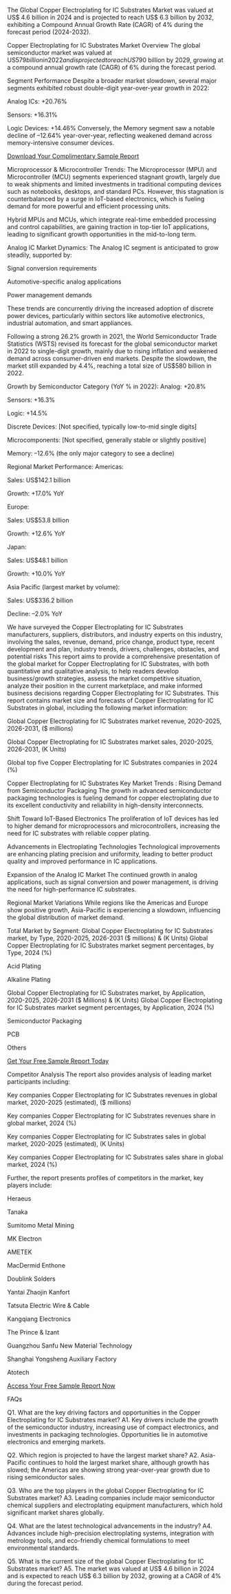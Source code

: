 The Global Copper Electroplating for IC Substrates Market was valued at US$ 4.6 billion in 2024 and is projected to reach US$ 6.3 billion by 2032, exhibiting a Compound Annual Growth Rate (CAGR) of 4% during the forecast period (2024-2032).

Copper Electroplating for IC Substrates Market Overview
The global semiconductor market was valued at US$579 billion in 2022 and is projected to reach US$790 billion by 2029, growing at a compound annual growth rate (CAGR) of 6% during the forecast period.

Segment Performance 
Despite a broader market slowdown, several major segments exhibited robust double-digit year-over-year growth in 2022:

Analog ICs: +20.76%

Sensors: +16.31%

Logic Devices: +14.46%
Conversely, the Memory segment saw a notable decline of –12.64% year-over-year, reflecting weakened demand across memory-intensive consumer devices.

[Download Your Complimentary Sample Report](https://semiconductorinsight.com/download-sample-report/?product_id=88009)

Microprocessor & Microcontroller Trends:
The Microprocessor (MPU) and Microcontroller (MCU) segments experienced stagnant growth, largely due to weak shipments and limited investments in traditional computing devices such as notebooks, desktops, and standard PCs. However, this stagnation is counterbalanced by a surge in IoT-based electronics, which is fueling demand for more powerful and efficient processing units.

Hybrid MPUs and MCUs, which integrate real-time embedded processing and control capabilities, are gaining traction in top-tier IoT applications, leading to significant growth opportunities in the mid-to-long term.

Analog IC Market Dynamics:
The Analog IC segment is anticipated to grow steadily, supported by:

Signal conversion requirements

Automotive-specific analog applications

Power management demands

These trends are concurrently driving the increased adoption of discrete power devices, particularly within sectors like automotive electronics, industrial automation, and smart appliances.

Following a strong 26.2% growth in 2021, the World Semiconductor Trade Statistics (WSTS) revised its forecast for the global semiconductor market in 2022 to single-digit growth, mainly due to rising inflation and weakened demand across consumer-driven end markets. Despite the slowdown, the market still expanded by 4.4%, reaching a total size of US$580 billion in 2022.

Growth by Semiconductor Category (YoY % in 2022):
Analog: +20.8%

Sensors: +16.3%

Logic: +14.5%

Discrete Devices: [Not specified, typically low-to-mid single digits]

Microcomponents: [Not specified, generally stable or slightly positive]

Memory: –12.6% (the only major category to see a decline)

Regional Market Performance:
Americas:

Sales: US$142.1 billion

Growth: +17.0% YoY

Europe:

Sales: US$53.8 billion

Growth: +12.6% YoY

Japan:

Sales: US$48.1 billion

Growth: +10.0% YoY

Asia Pacific (largest market by volume):

Sales: US$336.2 billion

Decline: –2.0% YoY

We have surveyed the Copper Electroplating for IC Substrates manufacturers, suppliers, distributors, and industry experts on this industry, involving the sales, revenue, demand, price change, product type, recent development and plan, industry trends, drivers, challenges, obstacles, and potential risks
This report aims to provide a comprehensive presentation of the global market for Copper Electroplating for IC Substrates, with both quantitative and qualitative analysis, to help readers develop business/growth strategies, assess the market competitive situation, analyze their position in the current marketplace, and make informed business decisions regarding Copper Electroplating for IC Substrates. This report contains market size and forecasts of Copper Electroplating for IC Substrates in global, including the following market information:

Global Copper Electroplating for IC Substrates market revenue, 2020-2025, 2026-2031, ($ millions)

Global Copper Electroplating for IC Substrates market sales, 2020-2025, 2026-2031, (K Units)

Global top five Copper Electroplating for IC Substrates companies in 2024 (%)

Copper Electroplating for IC Substrates Key Market Trends  :
Rising Demand from Semiconductor Packaging
The growth in advanced semiconductor packaging technologies is fueling demand for copper electroplating due to its excellent conductivity and reliability in high-density interconnects.

Shift Toward IoT-Based Electronics
The proliferation of IoT devices has led to higher demand for microprocessors and microcontrollers, increasing the need for IC substrates with reliable copper plating.

Advancements in Electroplating Technologies
Technological improvements are enhancing plating precision and uniformity, leading to better product quality and improved performance in IC applications.

Expansion of the Analog IC Market
The continued growth in analog applications, such as signal conversion and power management, is driving the need for high-performance IC substrates.

Regional Market Variations
While regions like the Americas and Europe show positive growth, Asia-Pacific is experiencing a slowdown, influencing the global distribution of market demand.

Total Market by Segment:
Global Copper Electroplating for IC Substrates market, by Type, 2020-2025, 2026-2031 ($ millions) & (K Units)
Global Copper Electroplating for IC Substrates market segment percentages, by Type, 2024 (%)

Acid Plating

Alkaline Plating

Global Copper Electroplating for IC Substrates market, by Application, 2020-2025, 2026-2031 ($ Millions) & (K Units)
Global Copper Electroplating for IC Substrates market segment percentages, by Application, 2024 (%)

Semiconductor Packaging

PCB

Others

[Get Your Free Sample Report Today](https://semiconductorinsight.com/download-sample-report/?product_id=88009)

Competitor Analysis
The report also provides analysis of leading market participants including:

Key companies Copper Electroplating for IC Substrates revenues in global market, 2020-2025 (estimated), ($ millions)

Key companies Copper Electroplating for IC Substrates revenues share in global market, 2024 (%)

Key companies Copper Electroplating for IC Substrates sales in global market, 2020-2025 (estimated), (K Units)

Key companies Copper Electroplating for IC Substrates sales share in global market, 2024 (%)

Further, the report presents profiles of competitors in the market, key players include:

Heraeus

Tanaka

Sumitomo Metal Mining

MK Electron

AMETEK

MacDermid Enthone

Doublink Solders

Yantai Zhaojin Kanfort

Tatsuta Electric Wire & Cable

Kangqiang Electronics

The Prince & Izant

Guangzhou Sanfu New Material Technology

Shanghai Yongsheng Auxiliary Factory

Atotech

[Access Your Free Sample Report Now
](https://semiconductorinsight.com/download-sample-report/?product_id=88009)

FAQs

Q1. What are the key driving factors and opportunities in the Copper Electroplating for IC Substrates market?
A1. Key drivers include the growth of the semiconductor industry, increasing use of compact electronics, and investments in packaging technologies. Opportunities lie in automotive electronics and emerging markets.


Q2. Which region is projected to have the largest market share?
A2. Asia-Pacific continues to hold the largest market share, although growth has slowed; the Americas are showing strong year-over-year growth due to rising semiconductor sales.


Q3. Who are the top players in the global Copper Electroplating for IC Substrates market?
A3. Leading companies include major semiconductor chemical suppliers and electroplating equipment manufacturers, which hold significant market shares globally.


Q4. What are the latest technological advancements in the industry?
A4. Advances include high-precision electroplating systems, integration with metrology tools, and eco-friendly chemical formulations to meet environmental standards.


Q5. What is the current size of the global Copper Electroplating for IC Substrates market?
A5. The market was valued at US$ 4.6 billion in 2024 and is expected to reach US$ 6.3 billion by 2032, growing at a CAGR of 4% during the forecast period.

